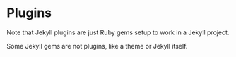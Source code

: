 ---
---
# Plugins


Note that Jekyll plugins are just Ruby gems setup to work in a Jekyll project.

Some Jekyll gems are not plugins, like a theme or Jekyll itself.
